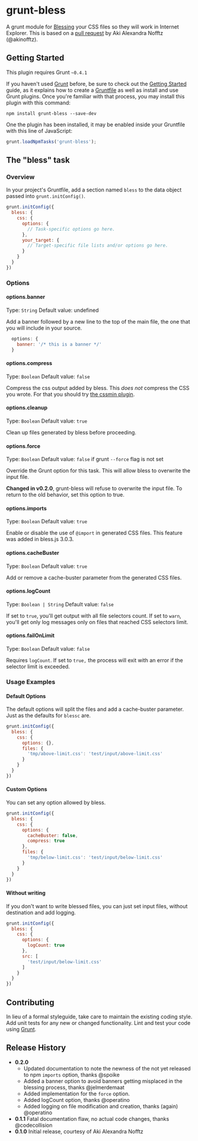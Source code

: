 grunt-bless
===========

A grunt module for [Blessing](http://blesscss.com/) your CSS files so they will work in Internet Explorer. This is based on a [pull request](https://github.com/paulyoung/bless.js/pull/11) by Aki Alexandra Nofftz (@akinofftz).

Getting Started
---------------

This plugin requires Grunt `~0.4.1`

If you haven't used [Grunt](http://gruntjs.com/) before, be sure to check out the [Getting Started](http://gruntjs.com/getting-started) guide, as it explains how to create a [Gruntfile](http://gruntjs.com/sample-gruntfile) as well as install and use Grunt plugins. Once you're familiar with that process, you may install this plugin with this command:

```shell
npm install grunt-bless --save-dev
```

One the plugin has been installed, it may be enabled inside your Gruntfile with this line of JavaScript:

```js
grunt.loadNpmTasks('grunt-bless');
```

The "bless" task
----------------

### Overview ###

In your project's Gruntfile, add a section named `bless` to the data object passed into `grunt.initConfig()`.

```js
grunt.initConfig({
  bless: {
    css: {
      options: {
        // Task-specific options go here.
      },
      your_target: {
        // Target-specific file lists and/or options go here.
      }
    }
  }
})
```

### Options ###

#### options.banner ####

Type: `String`
Default value: undefined

Add a banner followed by a new line to the top of the main file, the one that
you will include in your source.

```js
  options: {
    banner: '/* this is a banner */'
  }
```

#### options.compress ####

Type: `Boolean`
Default value: `false`

Compress the css output added by bless. This _does not_ compress the CSS you
wrote. For that you should try [the cssmin plugin](https://github.com/gruntjs/grunt-contrib-cssmin).

#### options.cleanup ####

Type: `Boolean`
Default value: `true`

Clean up files generated by bless before proceeding.

#### options.force ####

Type: `Boolean`
Default value: `false` if grunt `--force` flag is not set

Override the Grunt option for this task. This will allow bless to overwrite the
input file.

**Changed in v0.2.0**, grunt-bless will refuse to overwrite the input file. To
return to the old behavior, set this option to true.

#### options.imports ####

Type: `Boolean`
Default value: `true`

Enable or disable the use of `@import` in generated CSS files. This feature was
added in bless.js 3.0.3.

#### options.cacheBuster ####

Type: `Boolean`
Default value: `true`

Add or remove a cache-buster parameter from the generated CSS files.

#### options.logCount ####

Type: `Boolean | String`
Default value: `false`

If set to `true`, you'll get output with all file selectors count. If set to `warn`, you'll get only log messages only on files that reached CSS selectors limit.

#### options.failOnLimit ####

Type: `Boolean`
Default value: `false`

Requires `logCount`. If set to `true,` the process will exit with an error if the selector limit is exceeded.

### Usage Examples ###

#### Default Options ####

The default options will split the files and add a cache-buster parameter. Just as the defaults for `blessc` are.

```js
grunt.initConfig({
  bless: {
    css: {
      options: {},
      files: {
        'tmp/above-limit.css': 'test/input/above-limit.css'
      }
    }
  }
})
```

#### Custom Options ####

You can set any option allowed by bless.

```js
grunt.initConfig({
  bless: {
    css: {
      options: {
        cacheBuster: false,
        compress: true
      },
      files: {
        'tmp/below-limit.css': 'test/input/below-limit.css'
      }
    }
  }
})
```

#### Without writing ####

If you don't want to write blessed files, you can just set input files, without destination and add logging.

```js
grunt.initConfig({
  bless: {
    css: {
      options: {
        logCount: true
      },
      src: [
        'test/input/below-limit.css'
      ]
    }
  }
})
```

Contributing
------------

In lieu of a formal styleguide, take care to maintain the existing coding style. Add unit tests for any new or changed functionality. Lint and test your code using [Grunt](http://gruntjs.com/).

Release History
---------------

- **0.2.0**
  - Updated documentation to note the newness of the not yet released to npm `imports` option, thanks @spoike
  - Added a banner option to avoid banners getting misplaced in the blessing process, thanks @jelmerdemaat
  - Added implementation for the `force` option.
  - Added logCount option, thanks @operatino
  - Added logging on file modification and creation, thanks (again) @operatino
- **0.1.1** Fatal documentation flaw, no actual code changes, thanks @codecollision
- **0.1.0** Initial release, courtesy of Aki Alexandra Nofftz
